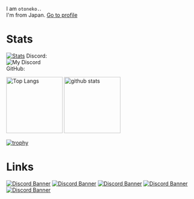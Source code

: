 I am `otoneko.`.<br>
I'm from Japan.
<a href="https://otoneko.jp/">Go to profile</a>

# Stats
[![Stats](https://github-readme-stats.vercel.app/api/wakatime?username=otoneko1102&layout=compact)](https://wakatime.com/@otoneko1102)
Discord:<br>
![My Discord](https://discord-readme-badge.vercel.app/api?id=957885295251034112)<br>
GitHub:<br>
<p align="left"> 
  <img alt="Top Langs" height="150px" src="https://github-readme-stats.vercel.app/api/top-langs/?username=otoneko1102&layout=compact&show_icons=true&theme=tokyonight" />
  <img alt="github stats" height="150px" src="https://github-readme-stats.vercel.app/api?username=otoneko1102&theme=tokyonight&show_icons=ture" />
</p>

[![trophy](https://github-profile-trophy.vercel.app/?username=otoneko1102&theme=tokyonight&column=7
)](https://github.com/ryo-ma/github-profile-trophy)

# Links
<a href="https://discord.gg/yKW8wWKCnS"><img src="https://discordapp.com/api/guilds/1005287561582878800/widget.png?style=banner4" alt="Discord Banner"/></a>
<a href="https://discord.gg/RhGkd3Fpbj"><img src="https://discordapp.com/api/guilds/1040774666794573975/widget.png?style=banner4" alt="Discord Banner"/></a>
<a href="https://discord.gg/3u7vKV39K4"><img src="https://discordapp.com/api/guilds/1119448861610622976/widget.png?style=banner4" alt="Discord Banner"/></a>
<a href="https://discord.gg/wmmzAjj4B5"><img src="https://discordapp.com/api/guilds/1149350818747781120/widget.png?style=banner4" alt="Discord Banner"/></a>
<a href="https://discord.gg/QgfZATtD6a"><img src="https://discordapp.com/api/guilds/1179235961398370364/widget.png?style=banner4" alt="Discord Banner"/></a>
